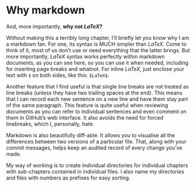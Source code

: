 # Why markdown

And, more importantly, **why not $LaTeX$?**

Without making this a terribly long chapter, I’ll briefly let you know why I am a markdown fan.
For one, its syntax is MUCH simpler than $LaTeX$.
Come to think of it, most of us don’t use or need everything that the latter brings.
But more importantly, $LaTeX$ syntax works perfectly within markdown documents, as you can see here, so you can use it when needed, including for inserting page breaks and whatnot.
For inline $LaTeX$, just enclose your text with `$` on both sides, like this: `$LaTeX$`.

Another feature that I find useful is that single line breaks are not treated as line breaks (unless they have two trailing spaces at the end).
This means that I can record each new sentence on a new line and have them stay part of the same paragraph.
This feature is quite useful when reviewing documents as you can refer to individual sentences and even comment on them in GitHub’s web interface.
It also avoids the need for forced linebreaks, which I, personally, hate.

Markdown is also beautifully diff-able.
It allows you to visualise all the differences between two versions of a particular file.
That, along with your commit messages, helps keep an audited record of every change you’ve made.

My way of working is to create individual directories for individual chapters with sub-chapters contained in individual files.
I also name my directories and files with numbers as prefixes for easy sorting.
